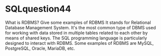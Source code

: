 # SQLquestion44
What is RDBMS? Give some examples of RDBMS
It stands for Relational Database Management System. It's the most common type of DBMS used for working with data stored in multiple tables related to each other by means of shared keys. The SQL programming language is particularly designed to interact with RDBMS. Some examples of RDBMS are MySQL, PostgreSQL, Oracle, MariaDB, etc.
